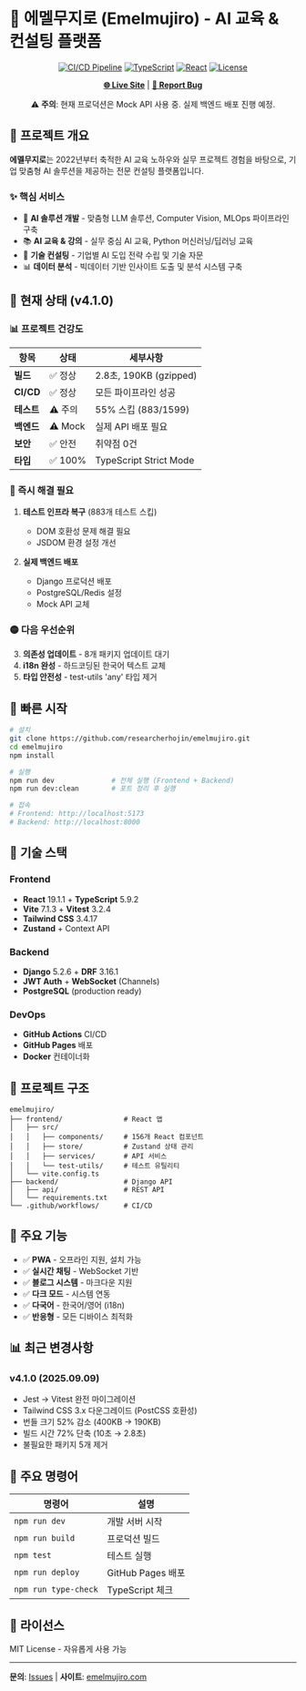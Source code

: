 # 🚀 에멜무지로 (Emelmujiro) - AI 교육 & 컨설팅 플랫폼

<div align="center">

[![CI/CD Pipeline](https://github.com/researcherhojin/emelmujiro/actions/workflows/main-ci-cd.yml/badge.svg)](https://github.com/researcherhojin/emelmujiro/actions/workflows/main-ci-cd.yml)
[![TypeScript](https://img.shields.io/badge/TypeScript-100%25-blue)](https://www.typescriptlang.org/)
[![React](https://img.shields.io/badge/React-19.1.1-blue)](https://react.dev/)
[![License](https://img.shields.io/badge/license-MIT-blue.svg)](LICENSE)

**[🌐 Live Site](https://researcherhojin.github.io/emelmujiro)** | **[🐛 Report Bug](https://github.com/researcherhojin/emelmujiro/issues)**

⚠️ **주의**: 현재 프로덕션은 Mock API 사용 중. 실제 백엔드 배포 진행 예정.

</div>

## 📌 프로젝트 개요

**에멜무지로**는 2022년부터 축적한 AI 교육 노하우와 실무 프로젝트 경험을 바탕으로, 기업 맞춤형 AI 솔루션을 제공하는 전문 컨설팅 플랫폼입니다.

### ✨ 핵심 서비스

- 🎯 **AI 솔루션 개발** - 맞춤형 LLM 솔루션, Computer Vision, MLOps 파이프라인 구축
- 📚 **AI 교육 & 강의** - 실무 중심 AI 교육, Python 머신러닝/딥러닝 교육
- 🤖 **기술 컨설팅** - 기업별 AI 도입 전략 수립 및 기술 자문
- 📊 **데이터 분석** - 빅데이터 기반 인사이트 도출 및 분석 시스템 구축

## 🎯 현재 상태 (v4.1.0)

### 📊 프로젝트 건강도

| 항목       | 상태    | 세부사항               |
| ---------- | ------- | ---------------------- |
| **빌드**   | ✅ 정상 | 2.8초, 190KB (gzipped) |
| **CI/CD**  | ✅ 정상 | 모든 파이프라인 성공   |
| **테스트** | ⚠️ 주의 | 55% 스킵 (883/1599)    |
| **백엔드** | ⚠️ Mock | 실제 API 배포 필요     |
| **보안**   | ✅ 안전 | 취약점 0건             |
| **타입**   | ✅ 100% | TypeScript Strict Mode |

### 🔴 즉시 해결 필요

1. **테스트 인프라 복구** (883개 테스트 스킵)
   - DOM 호환성 문제 해결 필요
   - JSDOM 환경 설정 개선

2. **실제 백엔드 배포**
   - Django 프로덕션 배포
   - PostgreSQL/Redis 설정
   - Mock API 교체

### 🟡 다음 우선순위

3. **의존성 업데이트** - 8개 패키지 업데이트 대기
4. **i18n 완성** - 하드코딩된 한국어 텍스트 교체
5. **타입 안전성** - test-utils 'any' 타입 제거

## 🚀 빠른 시작

```bash
# 설치
git clone https://github.com/researcherhojin/emelmujiro.git
cd emelmujiro
npm install

# 실행
npm run dev              # 전체 실행 (Frontend + Backend)
npm run dev:clean        # 포트 정리 후 실행

# 접속
# Frontend: http://localhost:5173
# Backend: http://localhost:8000
```

## 🔧 기술 스택

### Frontend

- **React** 19.1.1 + **TypeScript** 5.9.2
- **Vite** 7.1.3 + **Vitest** 3.2.4
- **Tailwind CSS** 3.4.17
- **Zustand** + Context API

### Backend

- **Django** 5.2.6 + **DRF** 3.16.1
- **JWT Auth** + **WebSocket** (Channels)
- **PostgreSQL** (production ready)

### DevOps

- **GitHub Actions** CI/CD
- **GitHub Pages** 배포
- **Docker** 컨테이너화

## 📁 프로젝트 구조

```
emelmujiro/
├── frontend/               # React 앱
│   ├── src/
│   │   ├── components/     # 156개 React 컴포넌트
│   │   ├── store/          # Zustand 상태 관리
│   │   ├── services/       # API 서비스
│   │   └── test-utils/     # 테스트 유틸리티
│   └── vite.config.ts
├── backend/                # Django API
│   ├── api/                # REST API
│   └── requirements.txt
└── .github/workflows/      # CI/CD
```

## 🌟 주요 기능

- ✅ **PWA** - 오프라인 지원, 설치 가능
- ✅ **실시간 채팅** - WebSocket 기반
- ✅ **블로그 시스템** - 마크다운 지원
- ✅ **다크 모드** - 시스템 연동
- ✅ **다국어** - 한국어/영어 (i18n)
- ✅ **반응형** - 모든 디바이스 최적화

## 📊 최근 변경사항

### v4.1.0 (2025.09.09)

- Jest → Vitest 완전 마이그레이션
- Tailwind CSS 3.x 다운그레이드 (PostCSS 호환성)
- 번들 크기 52% 감소 (400KB → 190KB)
- 빌드 시간 72% 단축 (10초 → 2.8초)
- 불필요한 패키지 5개 제거

## 🔧 주요 명령어

| 명령어               | 설명              |
| -------------------- | ----------------- |
| `npm run dev`        | 개발 서버 시작    |
| `npm run build`      | 프로덕션 빌드     |
| `npm test`           | 테스트 실행       |
| `npm run deploy`     | GitHub Pages 배포 |
| `npm run type-check` | TypeScript 체크   |

## 📝 라이선스

MIT License - 자유롭게 사용 가능

---

**문의**: [Issues](https://github.com/researcherhojin/emelmujiro/issues) | **사이트**: [emelmujiro.com](https://researcherhojin.github.io/emelmujiro)
